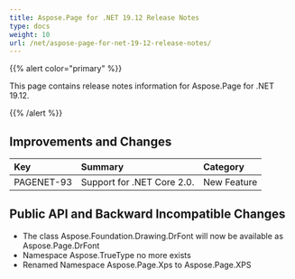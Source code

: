 ```yaml
---
title: Aspose.Page for .NET 19.12 Release Notes
type: docs
weight: 10
url: /net/aspose-page-for-net-19-12-release-notes/
---
```


{{% alert color="primary" %}} 

This page contains release notes information for Aspose.Page for .NET 19.12.

{{% /alert %}} 
## **Improvements and Changes**

|**Key**|**Summary**|**Category**|
| :- | :- | :- |
|PAGENET-93|Support for .NET Core 2.0.|New Feature|
## **Public API and Backward Incompatible Changes**
- The class Aspose.Foundation.Drawing.DrFont will now be available as Aspose.Page.DrFont
- Namespace Aspose.TrueType no more exists
- Renamed Namespace Aspose.Page.Xps to Aspose.Page.XPS
